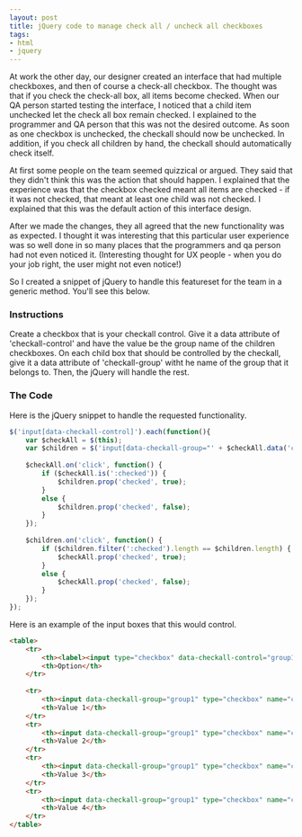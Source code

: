 ```yaml
---
layout: post
title: jQuery code to manage check all / uncheck all checkboxes
tags:
- html
- jquery
---
```


At work the other day, our designer created an interface that had multiple checkboxes, and then of course a check-all checkbox.  The thought was that if you check the check-all box, all items become checked.  When our QA person started testing the interface, I noticed that a child item unchecked let the check all box remain checked.  I explained to the programmer and QA person that this was not the desired outcome.  As soon as one checkbox is unchecked, the checkall should now be unchecked.  In addition, if you check all children by hand, the checkall should automatically check itself.  

At first some people on the team seemed quizzical or argued.  They said that they didn't think this was the action that should happen.  I explained that the experience was that the checkbox checked meant all items are checked - if it was not checked, that meant at least one child was not checked.  I explained that this was the default action of this interface design.  

After we made the changes, they all agreed that the new functionality was as expected.  I thought it was interesting that this particular user experience was so well done in so many places that the programmers and qa person had not even noticed it.  (Interesting thought for UX people - when you do your job right, the user might not even notice!)  

So I created a snippet of jQuery to handle this featureset for the team in a generic method.  You'll see this below.


### Instructions



Create a checkbox that is your checkall control.  Give it a data attribute of 'checkall-control' and have the value be the group name of the children checkboxes.  On each child box that should be controlled by the checkall, give it a data attribute of 'checkall-group' witht he name of the group that it belongs to.  Then, the jQuery will handle the rest.



### The Code



Here is the jQuery snippet to handle the requested functionality.

```javascript
$('input[data-checkall-control]').each(function(){
    var $checkAll = $(this);
    var $children = $('input[data-checkall-group="' + $checkAll.data('checkall-control') + '"]');
 
    $checkAll.on('click', function() {
        if ($checkAll.is(':checked')) {
            $children.prop('checked', true);
        }
        else {
            $children.prop('checked', false);
        }
    });
 
    $children.on('click', function() {
        if ($children.filter(':checked').length == $children.length) {
            $checkAll.prop('checked', true);
        }
        else {
            $checkAll.prop('checked', false);
        }
    });
});
```



Here is an example of the input boxes that this would control.


    
```html
<table>
    <tr>
        <th><label><input type="checkbox" data-checkall-control="group1">Check All</label></th>
        <th>Option</th>
    </tr>
 
    <tr>
        <th><input data-checkall-group="group1" type="checkbox" name="checkme[]" value="1"></th>
        <th>Value 1</th>
    </tr>
    <tr>
        <th><input data-checkall-group="group1" type="checkbox" name="checkme[]" value="2"></th>
        <th>Value 2</th>
    </tr>
    <tr>
        <th><input data-checkall-group="group1" type="checkbox" name="checkme[]" value="3"></th>
        <th>Value 3</th>
    </tr>
    <tr>
        <th><input data-checkall-group="group1" type="checkbox" name="checkme[]" value="4"></th>
        <th>Value 4</th>
    </tr>
</table>
```
